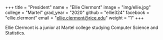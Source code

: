 +++
title = "President"
name = "Ellie Clermont"
image = "img/ellie.jpg"
college = "Martel"
grad_year = "2020"
github = "ellie324"
facebook = "ellie.clermont"
email = "ellie.clermont@rice.edu"
weight = "1"
+++

Ellie Clermont is a junior at Martel college studying Computer Science and
Statistics.
